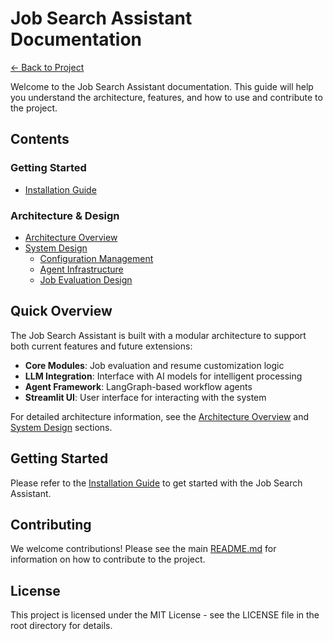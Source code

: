 # Job Search Assistant Documentation

[← Back to Project](../README.md)

Welcome to the Job Search Assistant documentation. This guide will help you understand the architecture, features, and how to use and contribute to the project.

## Contents

### Getting Started
- [Installation Guide](installation.md)

### Architecture & Design
- [Architecture Overview](architecture.md)
- [System Design](design/)
  - [Configuration Management](design/configuration.md)
  - [Agent Infrastructure](design/agent-infrastructure.md)
  - [Job Evaluation Design](design/job-evaluation-design.md)

## Quick Overview

The Job Search Assistant is built with a modular architecture to support both current features and future extensions:

- **Core Modules**: Job evaluation and resume customization logic
- **LLM Integration**: Interface with AI models for intelligent processing
- **Agent Framework**: LangGraph-based workflow agents
- **Streamlit UI**: User interface for interacting with the system

For detailed architecture information, see the [Architecture Overview](architecture.md) and [System Design](design/) sections.

## Getting Started

Please refer to the [Installation Guide](installation.md) to get started with the Job Search Assistant.

## Contributing

We welcome contributions! Please see the main [README.md](https://github.com/georgeliu1998/job_search_assistant/blob/main/README.md) for information on how to contribute to the project.

## License

This project is licensed under the MIT License - see the LICENSE file in the root directory for details.
